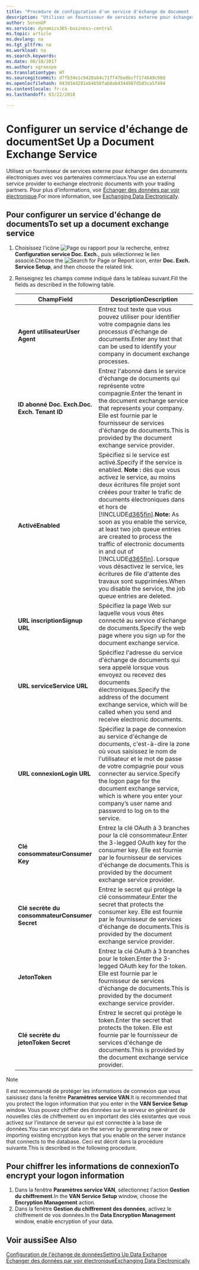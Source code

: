 ```yaml
---
title: "Procédure de configuration d'un service d'échange de document | Microsoft Docs"
description: "Utilisez un fournisseur de services externe pour échanger des documents électroniques avec vos partenaires commerciaux."
author: SorenGP
ms.service: dynamics365-business-central
ms.topic: article
ms.devlang: na
ms.tgt_pltfrm: na
ms.workload: na
ms.search.keywords: 
ms.date: 08/18/2017
ms.author: sgroespe
ms.translationtype: HT
ms.sourcegitcommit: d7fb34e1c9428a64c71ff47be8bcff174649c00d
ms.openlocfilehash: 043034d281eb4b58fab8ab4344987d5d3ca5f494
ms.contentlocale: fr-ca
ms.lasthandoff: 03/22/2018

---
```

# <a name="set-up-a-document-exchange-service"></a><span data-ttu-id="41fe2-103">Configurer un service d'échange de document</span><span class="sxs-lookup"><span data-stu-id="41fe2-103">Set Up a Document Exchange Service</span></span>
<span data-ttu-id="41fe2-104">Utilisez un fournisseur de services externe pour échanger des documents électroniques avec vos partenaires commerciaux.</span><span class="sxs-lookup"><span data-stu-id="41fe2-104">You use an external service provider to exchange electronic documents with your trading partners.</span></span> <span data-ttu-id="41fe2-105">Pour plus d'informations, voir [Échanger des données par voir électronique](across-data-exchange.md).</span><span class="sxs-lookup"><span data-stu-id="41fe2-105">For more information, see [Exchanging Data Electronically](across-data-exchange.md).</span></span>  

## <a name="to-set-up-a-document-exchange-service"></a><span data-ttu-id="41fe2-106">Pour configurer un service d'échange de documents</span><span class="sxs-lookup"><span data-stu-id="41fe2-106">To set up a document exchange service</span></span>  
1. <span data-ttu-id="41fe2-107">Choisissez l'icône ![Page ou rapport pour la recherche](media/ui-search/search_small.png "icône Page ou rapport pour la recherche"), entrez **Configuration service Doc. Exch.**, puis sélectionnez le lien associé.</span><span class="sxs-lookup"><span data-stu-id="41fe2-107">Choose the ![Search for Page or Report](media/ui-search/search_small.png "Search for Page or Report icon") icon, enter **Doc. Exch. Service Setup**, and then choose the related link.</span></span>  
2. <span data-ttu-id="41fe2-108">Renseignez les champs comme indiqué dans le tableau suivant.</span><span class="sxs-lookup"><span data-stu-id="41fe2-108">Fill the fields as described in the following table.</span></span>  

    |<span data-ttu-id="41fe2-109">Champ</span><span class="sxs-lookup"><span data-stu-id="41fe2-109">Field</span></span>|<span data-ttu-id="41fe2-110">Description</span><span class="sxs-lookup"><span data-stu-id="41fe2-110">Description</span></span>|  
    |---------------------------------|---------------------------------------|  
    |<span data-ttu-id="41fe2-111">**Agent utilisateur**</span><span class="sxs-lookup"><span data-stu-id="41fe2-111">**User Agent**</span></span>|<span data-ttu-id="41fe2-112">Entrez tout texte que vous pouvez utiliser pour identifier votre compagnie dans les processus d'échange de documents.</span><span class="sxs-lookup"><span data-stu-id="41fe2-112">Enter any text that can be used to identify your company in document exchange processes.</span></span>|  
    |<span data-ttu-id="41fe2-113">**ID abonné Doc. Exch.**</span><span class="sxs-lookup"><span data-stu-id="41fe2-113">**Doc. Exch. Tenant ID**</span></span>|<span data-ttu-id="41fe2-114">Entrez l'abonné dans le service d'échange de documents qui représente votre compagnie.</span><span class="sxs-lookup"><span data-stu-id="41fe2-114">Enter the tenant in the document exchange service that represents your company.</span></span> <span data-ttu-id="41fe2-115">Elle est fournie par le fournisseur de services d'échange de documents.</span><span class="sxs-lookup"><span data-stu-id="41fe2-115">This is provided by the document exchange service provider.</span></span>|  
    |<span data-ttu-id="41fe2-116">**Activé**</span><span class="sxs-lookup"><span data-stu-id="41fe2-116">**Enabled**</span></span>|<span data-ttu-id="41fe2-117">Spécifiez si le service est activé.</span><span class="sxs-lookup"><span data-stu-id="41fe2-117">Specify if the service is enabled.</span></span> <span data-ttu-id="41fe2-118">**Note :** dès que vous activez le service, au moins deux écritures file projet sont créées pour traiter le trafic de documents électroniques dans et hors de [!INCLUDE[d365fin](includes/d365fin_md.md)].</span><span class="sxs-lookup"><span data-stu-id="41fe2-118">**Note:**  As soon as you enable the service, at least two job queue entries are created to process the traffic of electronic documents in and out of [!INCLUDE[d365fin](includes/d365fin_md.md)].</span></span> <span data-ttu-id="41fe2-119">Lorsque vous désactivez le service, les écritures de file d'attente des travaux sont supprimées.</span><span class="sxs-lookup"><span data-stu-id="41fe2-119">When you disable the service, the job queue entries are deleted.</span></span>|  
    |<span data-ttu-id="41fe2-120">**URL inscription**</span><span class="sxs-lookup"><span data-stu-id="41fe2-120">**Signup URL**</span></span>|<span data-ttu-id="41fe2-121">Spécifiez la page Web sur laquelle vous vous êtes connecté au service d'échange de documents.</span><span class="sxs-lookup"><span data-stu-id="41fe2-121">Specify the web page where you sign up for the document exchange service.</span></span>|  
    |<span data-ttu-id="41fe2-122">**URL service**</span><span class="sxs-lookup"><span data-stu-id="41fe2-122">**Service URL**</span></span>|<span data-ttu-id="41fe2-123">Spécifiez l'adresse du service d'échange de documents qui sera appelé lorsque vous envoyez ou recevez des documents électroniques.</span><span class="sxs-lookup"><span data-stu-id="41fe2-123">Specify the address of the document exchange service, which will be called when you send and receive electronic documents.</span></span>|  
    |<span data-ttu-id="41fe2-124">**URL connexion**</span><span class="sxs-lookup"><span data-stu-id="41fe2-124">**Login URL**</span></span>|<span data-ttu-id="41fe2-125">Spécifiez la page de connexion au service d'échange de documents, c'est-à-dire la zone où vous saisissez le nom de l'utilisateur et le mot de passe de votre compagnie pour vous connecter au service.</span><span class="sxs-lookup"><span data-stu-id="41fe2-125">Specify the logon page for the document exchange service, which is where you enter your company’s user name and password to log on to the service.</span></span>|  
    |<span data-ttu-id="41fe2-126">**Clé consommateur**</span><span class="sxs-lookup"><span data-stu-id="41fe2-126">**Consumer Key**</span></span>|<span data-ttu-id="41fe2-127">Entrez la clé OAuth à 3 branches pour la clé consommateur.</span><span class="sxs-lookup"><span data-stu-id="41fe2-127">Enter the 3-legged OAuth key for the consumer key.</span></span> <span data-ttu-id="41fe2-128">Elle est fournie par le fournisseur de services d'échange de documents.</span><span class="sxs-lookup"><span data-stu-id="41fe2-128">This is provided by the document exchange service provider.</span></span>|  
    |<span data-ttu-id="41fe2-129">**Clé secrète du consommateur**</span><span class="sxs-lookup"><span data-stu-id="41fe2-129">**Consumer Secret**</span></span>|<span data-ttu-id="41fe2-130">Entrez le secret qui protège la clé consommateur.</span><span class="sxs-lookup"><span data-stu-id="41fe2-130">Enter the secret that protects the consumer key.</span></span> <span data-ttu-id="41fe2-131">Elle est fournie par le fournisseur de services d'échange de documents.</span><span class="sxs-lookup"><span data-stu-id="41fe2-131">This is provided by the document exchange service provider.</span></span>|  
    |<span data-ttu-id="41fe2-132">**Jeton**</span><span class="sxs-lookup"><span data-stu-id="41fe2-132">**Token**</span></span>|<span data-ttu-id="41fe2-133">Entrez la clé OAuth à 3 branches pour le token.</span><span class="sxs-lookup"><span data-stu-id="41fe2-133">Enter the 3-legged OAuth key for the token.</span></span> <span data-ttu-id="41fe2-134">Elle est fournie par le fournisseur de services d'échange de documents.</span><span class="sxs-lookup"><span data-stu-id="41fe2-134">This is provided by the document exchange service provider.</span></span>|  
    |<span data-ttu-id="41fe2-135">**Clé secrète du jeton**</span><span class="sxs-lookup"><span data-stu-id="41fe2-135">**Token Secret**</span></span>|<span data-ttu-id="41fe2-136">Entrez le secret qui protège le token.</span><span class="sxs-lookup"><span data-stu-id="41fe2-136">Enter the secret that protects the token.</span></span> <span data-ttu-id="41fe2-137">Elle est fournie par le fournisseur de services d'échange de documents.</span><span class="sxs-lookup"><span data-stu-id="41fe2-137">This is provided by the document exchange service provider.</span></span>|  

> [!NOTE]  
>  <span data-ttu-id="41fe2-138">Il est recommandé de protéger les informations de connexion que vous saisissez dans la fenêtre **Paramètres service VAN**.</span><span class="sxs-lookup"><span data-stu-id="41fe2-138">It is recommended that you protect the logon information that you enter in the **VAN Service Setup** window.</span></span> <span data-ttu-id="41fe2-139">Vous pouvez chiffrer des données sur le serveur en générant de nouvelles clés de chiffrement ou en important des clés existantes que vous activez sur l'instance de serveur qui est connectée à la base de données.</span><span class="sxs-lookup"><span data-stu-id="41fe2-139">You can encrypt data on the server by generating new or importing existing encryption keys that you enable on the server instance that connects to the database.</span></span> <span data-ttu-id="41fe2-140">Ceci est décrit dans la procédure suivante.</span><span class="sxs-lookup"><span data-stu-id="41fe2-140">This is described in the following procedure.</span></span>  

## <a name="to-encrypt-your-logon-information"></a><span data-ttu-id="41fe2-141">Pour chiffrer les informations de connexion</span><span class="sxs-lookup"><span data-stu-id="41fe2-141">To encrypt your logon information</span></span>  
1. <span data-ttu-id="41fe2-142">Dans la fenêtre **Paramètres service VAN**, sélectionnez l'action **Gestion du chiffrement**.</span><span class="sxs-lookup"><span data-stu-id="41fe2-142">In the **VAN Service Setup** window, choose the **Encryption Management** action.</span></span>  
2. <span data-ttu-id="41fe2-143">Dans la fenêtre **Gestion du chiffrement des données**, activez le chiffrement de vos données.</span><span class="sxs-lookup"><span data-stu-id="41fe2-143">In the **Data Encryption Management** window, enable encryption of your data.</span></span> <!--For more information, see [Manage Data Encryption](../manage-data-encryption.md).-->  

## <a name="see-also"></a><span data-ttu-id="41fe2-144">Voir aussi</span><span class="sxs-lookup"><span data-stu-id="41fe2-144">See Also</span></span>  
[<span data-ttu-id="41fe2-145">Configuration de l'échange de données</span><span class="sxs-lookup"><span data-stu-id="41fe2-145">Setting Up Data Exchange</span></span>](across-set-up-data-exchange.md)  
[<span data-ttu-id="41fe2-146">Échanger des données par voir électronique</span><span class="sxs-lookup"><span data-stu-id="41fe2-146">Exchanging Data Electronically</span></span>](across-data-exchange.md)

